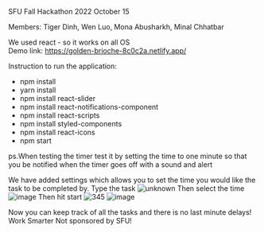 SFU Fall Hackathon 2022
October 15

Members: Tiger Dinh, Wen Luo, Mona Abusharkh, Minal Chhatbar

We used react - so it works on all OS\
Demo link: https://golden-brioche-8c0c2a.netlify.app/

Instruction to run the application:
* npm install
* yarn install
* npm install react-slider
* npm install react-notifications-component
* npm install react-scripts
* npm install styled-components
* npm install react-icons
* npm start

ps.When testing the timer test it by setting the time to one minute so that you be notified when the timer goes off with a sound and alert 

We have added settings which allows you to set the time you would like the task to be completed by. 
Type the task
![unknown](https://user-images.githubusercontent.com/29269390/196014834-77aadd81-882a-459c-8a17-e1237458344e.png)
Then select the time
![image](https://user-images.githubusercontent.com/29269390/196014842-5ee118f8-5a8d-4900-aece-e42039225c8a.png)
Then hit start
![345](https://user-images.githubusercontent.com/29269390/196014857-69e7a6c1-0415-49e3-b9f0-f7266fa8358b.png)
![image](https://user-images.githubusercontent.com/29269390/196015042-14c44f80-f157-42c6-9798-10c5c3b69d3f.png)

Now you can keep track of all the tasks and there is no last minute delays! Work Smarter
Not sponsored by SFU!
